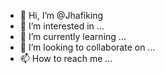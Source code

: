 - 👋 Hi, I’m @Jhafiking
- 👀 I’m interested in ...
- 🌱 I’m currently learning ...
- 💞️ I’m looking to collaborate on ...
- 📫 How to reach me ...

<!---
Jhafiking/Jhafiking is a ✨ special ✨ repository because its `README.md` (this file) appears on your GitHub profile.
You can click the Preview link to take a look at your changes.
--->
